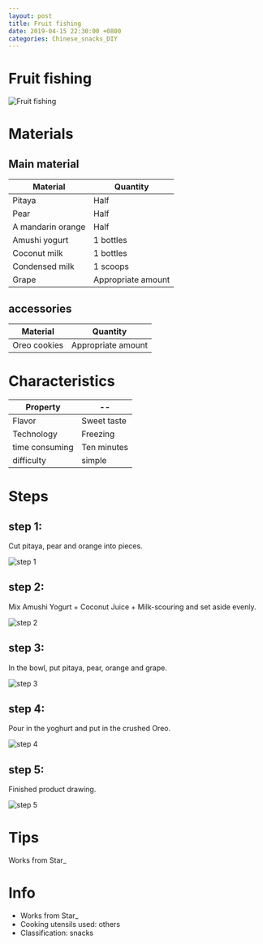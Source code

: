 ```yaml
---
layout: post
title: Fruit fishing
date: 2019-04-15 22:30:00 +0800
categories: Chinese_snacks_DIY
---
```


# Fruit fishing

![Fruit fishing]({{site.baseurl}}/img/414099/414099.jpg)

# Materials


## Main material

Material|Quantity
--|--
Pitaya|Half
Pear|Half
A mandarin orange|Half
Amushi yogurt|1 bottles
Coconut milk|1 bottles
Condensed milk|1 scoops
Grape|Appropriate amount

## accessories

Material|Quantity
--|--
Oreo cookies|Appropriate amount

# Characteristics

Property|--
--|--
Flavor|Sweet taste
Technology|Freezing
time consuming|Ten minutes
difficulty|simple

# Steps

## step 1:

Cut pitaya, pear and orange into pieces.

![step 1]({{site.baseurl}}/img/414099/1.jpg)

## step 2:

Mix Amushi Yogurt + Coconut Juice + Milk-scouring and set aside evenly.

![step 2]({{site.baseurl}}/img/414099/2.jpg)

## step 3:

In the bowl, put pitaya, pear, orange and grape.

![step 3]({{site.baseurl}}/img/414099/3.jpg)

## step 4:

Pour in the yoghurt and put in the crushed Oreo.

![step 4]({{site.baseurl}}/img/414099/4.jpg)

## step 5:

Finished product drawing.

![step 5]({{site.baseurl}}/img/414099/5.jpg)

# Tips

Works from Star_

# Info

- Works from Star_
- Cooking utensils used: others
- Classification: snacks